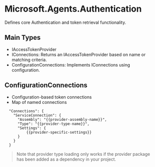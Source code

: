 # Microsoft.Agents.Authentication

Defines core Authentication and token retrieval functionality.

## Main Types

- IAccessTokenProvider
- IConnections: Returns an IAccessTokenProvider based on name or matching criteria.
- ConfigurationConnections: Implements IConnections using configuration.

## ConfigurationConnections

- Configuration-based token connections
- Map of named connections

```
  "Connections": {
    "ServiceConnection": {
      "Assembly": "{{provider-assembly-name}}",
      "Type": "{{provider-type-name}}",
      "Settings": {
          {{provider-specific-settings}}
      }
    }
  }
```

> Note that provider type loading only works if the provider package has been added as a dependency in your project.